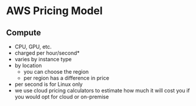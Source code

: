 # AWS Pricing Model
## Compute
- CPU, GPU, etc.
- charged per hour/second*
- varies by instance type
- by location
	- you can choose the region
	- per region has a difference in price
- per second is for Linux only
- we use cloud pricing calculators to estimate how much it will cost you if you would opt for cloud or on-premise 